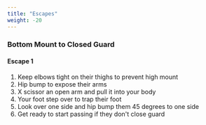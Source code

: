 ```yaml
---
title: "Escapes"
weight: -20
---
```


### Bottom Mount to Closed Guard

#### Escape 1

1. Keep elbows tight on their thighs to prevent high mount
2. Hip bump to expose their arms
3. X scissor an open arm and pull it into your body
4. Your foot step over to trap their foot
5. Look over one side and hip bump them 45 degrees to one side
6. Get ready to start passing if they don't close guard


